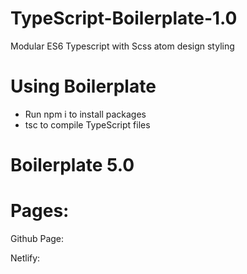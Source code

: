 # TypeScript-Boilerplate-1.0
Modular ES6 Typescript with Scss atom design styling
# Using Boilerplate
 - Run npm i to install packages
 - tsc to compile TypeScript files
# Boilerplate 5.0
# Pages:
 Github Page:

 Netlify:
